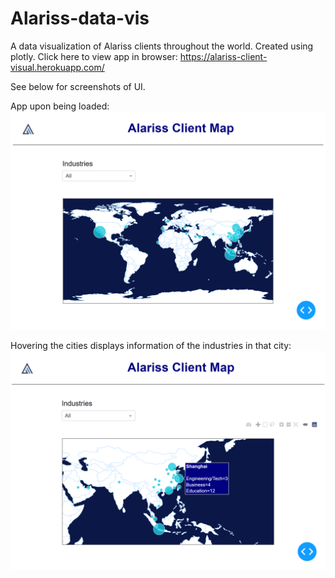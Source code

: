 # Alariss-data-vis
A data visualization of Alariss clients throughout the world. Created using plotly.
Click here to view app in browser: https://alariss-client-visual.herokuapp.com/

See below for screenshots of UI.

App upon being loaded:
![](ui-screenshot.PNG)

Hovering the cities displays information of the industries in that city:
![](ui-screenshot2.png)
